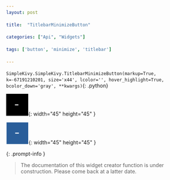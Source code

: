 ```yaml
---
layout: post

title:  "TitlebarMinimizeButton"

categories: ["Api", "Widgets"]

tags: ['button', 'minimize', 'titlebar']

---
```

`SimpleKivy.SimpleKivy.TitlebarMinimizeButton(markup=True, k=-67191210201, size='x44', lcolor='', hover_highlight=True, bcolor_down='gray', **kwargs)`{: .python}


![TitlebarMinimizeButton.png](assets/img/docs/TitlebarMinimizeButton.png){: width="45" height="45" }

![TitlebarMinimizeButton.2.png](assets/img/docs/TitlebarMinimizeButton.2.png){: width="45" height="45" }


{: .prompt-info }

> The documentation of this widget creator function is under construction. Please come back at a latter date.
